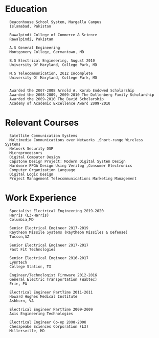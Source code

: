 # Education

      Beaconhouse School System, Margalla Campus 
      Islamabad, Pakistan
      
      Rawalpindi College of Commerce & Science
      Rawalpindi, Pakistan
      
      A.S General Engineering
      Montgomery College, Germantown, MD
      
      B.S Electrical Engineering, August 2010
      University Of Maryland, College Park, MD
      
      M.S Telecommunication, 2012 Incomplete
      University Of Maryland, College Park, MD


      Awarded the 2007-2008 Arnold A. Korab Endowed Scholarship
      Awarded the 2008-2009, 2009-2010 The Dollenberg Family Scholarship
      Awarded the 2009-2010 The David Scholarship
      Academy of Academic Excellence Award 2009-2010

# Relevant Courses

      Satellite Communication Systems
      Multimedia Communications over Networks ,Short-range Wireless Systems
      Network Security DSP
      Microprocessors
      Digital Computer Design
      Capstone Design Project: Modern Digital System Design
      Hardware FPGA Design Using Verilog ,Consumer Electronics
      Computer Organization Language
      Digital Logic Design
      Project Management Telecommunications Marketing Management


# Work Experience

      Specialist Electrical Engineering 2019-2020
      Harris (L3-Harris)
      Columbia,MD

      Senior Electrical Engineer 2017-2019
      Raytheon Missile Systems (Raytheon Missiles & Defense)
      Tucson,AZ

      Senior Electrical Engineer 2017-2017
      Fast Fit Technologies

      Senior Electrical Engineer 2016-2017
      Lynntech
      College Station, TX

      Engineer/Technologist Firmware 2012-2016
      General Electric Transportation (Wabtec)
      Erie, PA

      Electrical Engineer PartTime 2011-2011
      Howard Hughes Medical Institute
      Ashburn, VA

      Electrical Engineer PartTime 2009-2009
      Axis Engineering Technologies

      Electrical Engineer Co-op 2008-2008
      Chesapeake Sciences Corporation (L3)
      Millersville, MD
